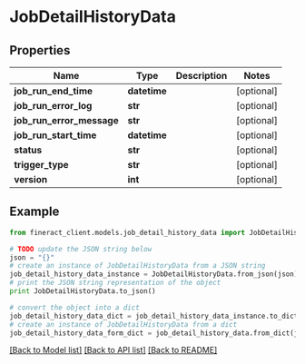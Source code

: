# JobDetailHistoryData


## Properties

Name | Type | Description | Notes
------------ | ------------- | ------------- | -------------
**job_run_end_time** | **datetime** |  | [optional] 
**job_run_error_log** | **str** |  | [optional] 
**job_run_error_message** | **str** |  | [optional] 
**job_run_start_time** | **datetime** |  | [optional] 
**status** | **str** |  | [optional] 
**trigger_type** | **str** |  | [optional] 
**version** | **int** |  | [optional] 

## Example

```python
from fineract_client.models.job_detail_history_data import JobDetailHistoryData

# TODO update the JSON string below
json = "{}"
# create an instance of JobDetailHistoryData from a JSON string
job_detail_history_data_instance = JobDetailHistoryData.from_json(json)
# print the JSON string representation of the object
print JobDetailHistoryData.to_json()

# convert the object into a dict
job_detail_history_data_dict = job_detail_history_data_instance.to_dict()
# create an instance of JobDetailHistoryData from a dict
job_detail_history_data_form_dict = job_detail_history_data.from_dict(job_detail_history_data_dict)
```
[[Back to Model list]](../README.md#documentation-for-models) [[Back to API list]](../README.md#documentation-for-api-endpoints) [[Back to README]](../README.md)



